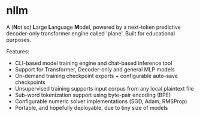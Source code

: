 # nllm
A (**N**ot so) **L**arge **L**anguage **M**odel, powered by a next-token predictive decoder-only transformer engine called 'plane'. Built for educational purposes.

Features:
- CLI-based model training engine and chat-based inference tool
- Support for Transformer, Decoder-only and general MLP models
- On-demand training checkpoint exports + configurable auto-save checkpoints
- Unsupervised training supports input corpus from any local plaintext file  
- Sub-word tokenization support using byte-pair encoding (BPE)
- Configurable numeric solver implementations (SGD, Adam, RMSProp)
- Portable, and hopefully deployable, due to tiny size of models
